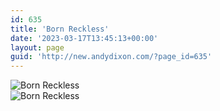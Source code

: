 ```yaml
---
id: 635
title: 'Born Reckless'
date: '2023-03-17T13:45:13+00:00'
layout: page
guid: 'http://new.andydixon.com/?page_id=635'
---
```


![Born Reckless](https://i0.wp.com/assets.g8x2.ldn.idrivee2-23.com/posters/Born%20Reckless%2001.jpg?w=1200&ssl=1 "Born Reckless")  
![Born Reckless](https://i0.wp.com/assets.g8x2.ldn.idrivee2-23.com/posters/Born%20Reckless%2002.jpg?w=1200&ssl=1 "Born Reckless")